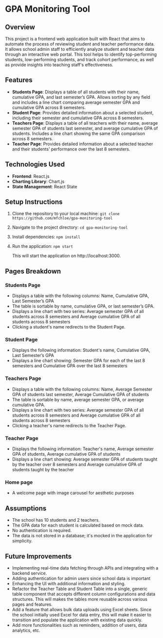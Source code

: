 # GPA Monitoring Tool

## Overview
This project is a frontend web application built with React that aims to automate the process of reviewing student and teacher performance data. It allows school admin staff to efficiently analyze student and teacher data through an interactive web portal. This tool helps to identify top-performing students, low-performing students, and track cohort performance, as well as provide insights into teaching staff's effectiveness.

## Features
- **Students Page**: Displays a table of all students with their name, cumulative GPA, and last semester’s GPA. Allows sorting by any field and includes a line chart comparing average semester GPA and cumulative GPA across 8 semesters.
- **Student Page**: Provides detailed information about a selected student, including their semester and cumulative GPA across 8 semesters.
- **Teachers Page**: Displays a table of all teachers with their name, average semester GPA of students last semester, and average cumulative GPA of students. Includes a line chart showing the same GPA comparison across 8 semesters.
- **Teacher Page**: Provides detailed information about a selected teacher and their students' performance over the last 8 semesters.

## Technologies Used
- **Frontend**: React.js
- **Charting Library**: Chart.js
- **State Management**: React State

## Setup Instructions
1. Clone the repository to your local machine:
   `git clone https://github.com/mfchloe/gpa-monitoring-tool`

2. Navigate to the project directory:
   `cd gpa-monitoring-tool`

3. Install dependencies:
   `npm install`
   
4. Run the application:
   `npm start`

   This will start the application on http://localhost:3000.

## Pages Breakdown
### Students Page
- Displays a table with the following columns: Name, Cumulative GPA, Last Semester’s GPA
- The table is sortable by name, cumulative GPA, or last semester’s GPA.
- Displays a line chart with two series: Average semester GPA of all students across 8 semesters and Average cumulative GPA of all students across 8 semesters
- Clicking a student's name redirects to the Student Page.

### Student Page
- Displays the following information: Student's name, Cumulative GPA, Last Semester’s GPA
- Displays a line chart showing: Semester GPA for each of the last 8 semesters and Cumulative GPA over the last 8 semesters

### Teachers Page
- Displays a table with the following columns: Name, Average Semester GPA of students last semester, Average Cumulative GPA of students
- The table is sortable by name, average semester GPA, or average cumulative GPA.
- Displays a line chart with two series: Average semester GPA of all students across 8 semesters and Average cumulative GPA of all students across 8 semesters
- Clicking a teacher's name redirects to the Teacher Page.

### Teacher Page
- Displays the following information: Teacher's name, Average semester GPA of students, Average cumulative GPA of students
- Displays a line chart showing: Average semester GPA of students taught by the teacher over 8 semesters and Average cumulative GPA of students taught by the teacher

### Home page
- A welcome page with image carousel for aesthetic purposes

## Assumptions
- The school has 10 students and 2 teachers.
- The GPA data for each student is calculated based on mock data.
- No authentication is required.
- The data is not stored in a database; it's mocked in the application for simplicity.

## Future Improvements
- Implementing real-time data fetching through APIs and integrating with a backend service.
- Adding authentication for admin users since school data is important
- Enhancing the UI with additional information and styling.
- Refactor the Teacher Table and Student Table into a single, generic table component that accepts different column configurations and data structures. This will makes the tables more reusable across various pages and features.
- Add a feature that allows bulk data uploads using Excel sheets. Since the school initially used Excel for data entry, this will make it easier to transition and populate the application with existing data quickly.
- Add more functionalities such as reminders, addition of users, data analytics, etc.
